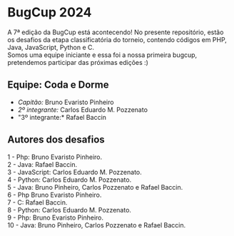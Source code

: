 # BugCup 2024
A 7ª edição da BugCup está acontecendo! No presente repositório, estão os desafios da etapa classificatória do torneio, contendo códigos em PHP, Java, JavaScript, Python e C.  
Somos uma equipe iniciante e essa foi a nossa primeira bugcup, pretendemos participar das próximas edições :)
## Equipe: Coda e Dorme
* _Capitão:_ Bruno Evaristo Pinheiro
* *2º integrante:* Carlos Eduardo M. Pozzenato
* "3º integrante:* Rafael Baccin
## Autores dos desafios
1 - Php: Bruno Evaristo Pinheiro.  
2 - Java: Rafael Baccin.  
3 - JavaScript: Carlos Eduardo M. Pozzenato.  
4 - Python: Carlos Eduardo M. Pozzenato.  
5 - Java: Bruno Pinheiro, Carlos Pozzenato e Rafael Baccin.  
6 - Php Bruno Evaristo Pinheiro.  
7 - C: Rafael Baccin.  
8 - Python: Carlos Eduardo M. Pozzenato.  
9 - Php: Bruno Evaristo Pinheiro.  
10 - Java: Bruno Pinheiro, Carlos Pozzenato e Rafael Baccin.